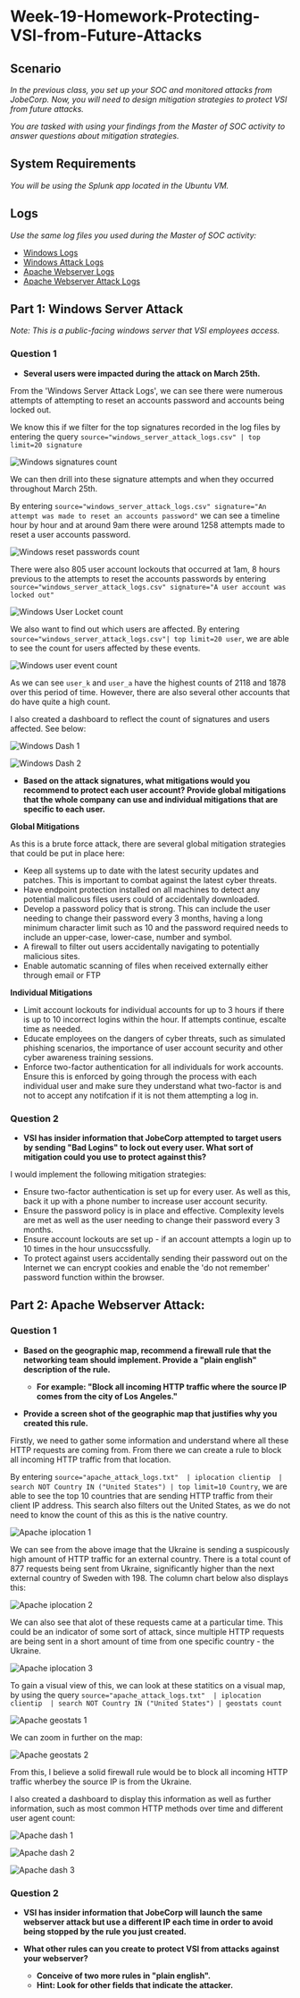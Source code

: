# Week-19-Homework-Protecting-VSI-from-Future-Attacks

## Scenario
_In the previous class,  you set up your SOC and monitored attacks from JobeCorp. Now, you will need to design mitigation strategies to protect VSI from future attacks._

_You are tasked with using your findings from the Master of SOC activity to answer questions about mitigation strategies._

## System Requirements
_You will be using the Splunk app located in the Ubuntu VM._

## Logs
_Use the same log files you used during the Master of SOC activity:_

- [Windows Logs](https://github.com/BrendanT2248/Week-19-Homework-Protecting-VSI-from-Future-Attacks/blob/main/Log%20Files/windows_server_logs.csv)
- [Windows Attack Logs](https://github.com/BrendanT2248/Week-19-Homework-Protecting-VSI-from-Future-Attacks/blob/main/Log%20Files/windows_server_attack_logs.csv)
- [Apache Webserver Logs](https://github.com/BrendanT2248/Week-19-Homework-Protecting-VSI-from-Future-Attacks/blob/main/Log%20Files/apache_logs.txt)
- [Apache Webserver Attack Logs](https://github.com/BrendanT2248/Week-19-Homework-Protecting-VSI-from-Future-Attacks/blob/main/Log%20Files/apache_attack_logs.txt)

## Part 1: Windows Server Attack
_Note: This is a public-facing windows server that VSI employees access._

### Question 1

- **Several users were impacted during the attack on March 25th.**

From the 'Windows Server Attack Logs', we can see there were numerous attempts of attempting to reset an accounts password and 
accounts being locked out. 

We know this if we filter for the top signatures recorded in the log files by entering the query `source="windows_server_attack_logs.csv" | top limit=20 signature`

![Windows signatures count](https://github.com/BrendanT2248/Week-19-Homework-Protecting-VSI-from-Future-Attacks/blob/main/Images/windows%20attack%20signatures%20count.PNG)

We can then drill into these signature attempts and when they occurred throughout March 25th. 

By entering `source="windows_server_attack_logs.csv" signature="An attempt was made to reset an accounts password"` we can see a timeline hour by hour and at around 9am there were around 1258 attempts made to reset a user accounts password. 

![Windows reset passwords count](https://github.com/BrendanT2248/Week-19-Homework-Protecting-VSI-from-Future-Attacks/blob/main/Images/windows%20attack%20signature%20reset%20password%20attempts.png)

There were also 805 user account lockouts that occurred at 1am, 8 hours previous to the attempts to reset the accounts passwords by entering `source="windows_server_attack_logs.csv" signature="A user account was locked out"`

![Windows User Locket count](https://github.com/BrendanT2248/Week-19-Homework-Protecting-VSI-from-Future-Attacks/blob/main/Images/windows%20user%20lockout%20count.png)

We also want to find out which users are affected. By entering `source="windows_server_attack_logs.csv"| top limit=20 user`, we are able to see the count for users affected by these events. 

![Windows user event count](https://github.com/BrendanT2248/Week-19-Homework-Protecting-VSI-from-Future-Attacks/blob/main/Images/windows%20attack%20user%20count.PNG)

As we can see `user_k` and `user_a` have the highest counts of 2118 and 1878 over this period of time. However, there are also several other accounts that do have quite a high count. 

I also created a dashboard to reflect the count of signatures and users affected. See below: 

![Windows Dash 1](https://github.com/BrendanT2248/Week-19-Homework-Protecting-VSI-from-Future-Attacks/blob/main/Images/windows%20attack%20logs%20dash%201.PNG)

![Windows Dash 2](https://github.com/BrendanT2248/Week-19-Homework-Protecting-VSI-from-Future-Attacks/blob/main/Images/windows%20attack%20logs%20dash%202.PNG)

- **Based on the attack signatures, what mitigations would you recommend to protect each user account? Provide global mitigations that the whole company can use and individual mitigations that are specific to each user.**

**Global Mitigations**

As this is a brute force attack, there are several global mitigation strategies that could be put in place here:

- Keep all systems up to date with the latest security updates and patches. This is important to combat against the latest cyber threats.
- Have endpoint protection installed on all machines to detect any potential malicous files users could of accidentally downloaded.
- Develop a password policy that is strong. This can include the user needing to change their password every 3 months, having a long minimum character limit such as 10 and the password required needs to include an upper-case, lower-case, number and symbol.
- A firewall to filter out users accidentally navigating to potentially malicious sites. 
- Enable automatic scanning of files when received externally either through email or FTP

**Individual Mitigations**

- Limit account lockouts for individual accounts for up to 3 hours if there is up to 10 incorrect logins within the hour. If attempts continue, escalte time as needed.
- Educate employees on the dangers of cyber threats, such as simulated phishing scenarios, the importance of user account security and other cyber awareness training sessions. 
- Enforce two-factor authentication for all individuals for work accounts. Ensure this is enforced by going through the process with each individual user and make sure they understand what two-factor is and not to accept any notifcation if it is not them attempting a log in. 

### Question 2

- **VSI has insider information that JobeCorp attempted to target users by sending "Bad Logins" to lock out every user.
What sort of mitigation could you use to protect against this?**

I would implement the following mitigation strategies:

- Ensure two-factor authentication is set up for every user. As well as this, back it up with a phone number to increase user account security. 
- Ensure the password policy is in place and effective. Complexity levels are met as well as the user needing to change their password every 3 months. 
- Ensure account lockouts are set up - if an account attempts a login up to 10 times in the hour unsuccssfully.
- To protect against users accidentally sending their password out on the Internet we can encrypt cookies and enable the 'do not remember' password function within the browser. 

## Part 2: Apache Webserver Attack:

### Question 1

- **Based on the geographic map, recommend a firewall rule that the networking team should implement.
Provide a "plain english" description of the rule.**

  - **For example: "Block all incoming HTTP traffic where the source IP comes from the city of Los Angeles."**

- **Provide a screen shot of the geographic map that justifies why you created this rule.**

Firstly, we need to gather some information and understand where all these HTTP requests are coming from. From there we can create a rule to block all incoming HTTP traffic from that location. 

By entering `source="apache_attack_logs.txt"  | iplocation clientip  | search NOT Country IN ("United States") | top limit=10 Country`, we are able to see the top 10 countries that are sending HTTP traffic from their client IP address. This search also filters out the United States, as we do not need to know the count of this as this is the native country. 

![Apache iplocation 1](https://github.com/BrendanT2248/Week-19-Homework-Protecting-VSI-from-Future-Attacks/blob/main/Images/apache%20iplocation%20count.PNG)

We can see from the above image that the Ukraine is sending a suspicously high amount of HTTP traffic for an external country. There is a total count of 877 requests being sent from Ukraine, significantly higher than the next external country of Sweden with 198. The column chart below also displays this:

![Apache iplocation 2](https://github.com/BrendanT2248/Week-19-Homework-Protecting-VSI-from-Future-Attacks/blob/main/Images/apache%20iplocation%20count%202.png)

We can also see that alot of these requests came at a particular time. This could be an indicator of some sort of attack, since multiple HTTP requests are being sent in a short amount of time from one specific country - the Ukraine.

![Apache iplocation 3](https://github.com/BrendanT2248/Week-19-Homework-Protecting-VSI-from-Future-Attacks/blob/main/Images/apache%20iplocation%20count%204.png)

To gain a visual view of this, we can look at these statitics on a visual map, by using the query `source="apache_attack_logs.txt"  | iplocation clientip  | search NOT Country IN ("United States") | geostats count`

![Apache geostats 1](https://github.com/BrendanT2248/Week-19-Homework-Protecting-VSI-from-Future-Attacks/blob/main/Images/apache%20geostats%201.png)

We can zoom in further on the map:

![Apache geostats 2](https://github.com/BrendanT2248/Week-19-Homework-Protecting-VSI-from-Future-Attacks/blob/main/Images/apache%20geostats%202.png)

From this, I believe a solid firewall rule would be to block all incoming HTTP traffic wherbey the source IP is from the Ukraine.

I also created a dashboard to display this information as well as further information, such as most common HTTP methods over time and different user agent count:

![Apache dash 1](https://github.com/BrendanT2248/Week-19-Homework-Protecting-VSI-from-Future-Attacks/blob/main/Images/apache%20dash%201.PNG)

![Apache dash 2](https://github.com/BrendanT2248/Week-19-Homework-Protecting-VSI-from-Future-Attacks/blob/main/Images/apache%20dash%202.PNG)

![Apache dash 3](https://github.com/BrendanT2248/Week-19-Homework-Protecting-VSI-from-Future-Attacks/blob/main/Images/apache%20dash%203.PNG)

### Question 2

- **VSI has insider information that JobeCorp will launch the same webserver attack but use a different IP each time in order to avoid being stopped by the rule you just created.**

- **What other rules can you create to protect VSI from attacks against your webserver?**

  - **Conceive of two more rules in "plain english".**
  - **Hint: Look for other fields that indicate the attacker.**
